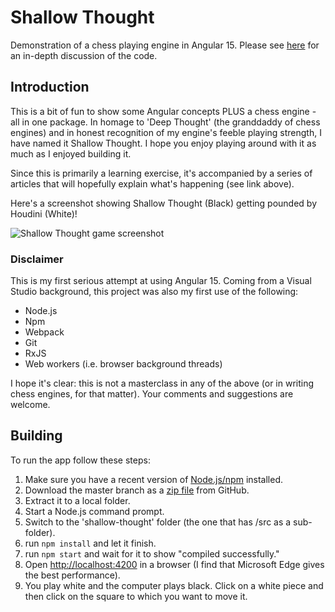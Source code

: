 # Shallow Thought
Demonstration of a chess playing engine in Angular 15.  Please see [here](https://carljohansen.wordpress.com/2017/06/26/shallow-thought-an-angular-2-chess-player/) for an in-depth discussion of the code.

## Introduction
This is a bit of fun to show some Angular concepts PLUS a chess engine - all in one package.  In homage to 'Deep Thought' (the granddaddy of chess engines) and in honest recognition of my engine's feeble playing strength, I have named it Shallow Thought.  I hope you enjoy playing around with it as much as I enjoyed building it.

Since this is primarily a learning exercise, it's accompanied by a series of articles that will hopefully explain what's happening (see link above).

Here's a screenshot showing Shallow Thought (Black) getting pounded by Houdini (White)!

![Shallow Thought game screenshot](https://carljohansen.files.wordpress.com/2017/06/screenshot2.png)

### Disclaimer
This is my first serious attempt at using Angular 15.  Coming from a Visual Studio background, this project was also my first use of the following:
* Node.js
* Npm
* Webpack
* Git
* RxJS
* Web workers (i.e. browser background threads)

I hope it's clear: this is not a masterclass in any of the above (or in writing chess engines, for that matter).  Your comments and suggestions are welcome.

## Building
To run the app follow these steps:

1. Make sure you have a recent version of [Node.js/npm](https://nodejs.org/) installed.
1. Download the master branch as a [zip file](https://github.com/carljohansen/shallow-thought/archive/refs/heads/master.zip) from GitHub.
1. Extract it to a local folder.
1. Start a Node.js command prompt.
1. Switch to the 'shallow-thought' folder (the one that has /src as a sub-folder).
1. run ```npm install``` and let it finish.
1. run ```npm start``` and wait for it to show "compiled successfully."
1. Open [http://localhost:4200](http://localhost:4200) in a browser (I find that Microsoft Edge gives the best performance).
1. You play white and the computer plays black.  Click on a white piece and then click on the square to which you want to move it.
